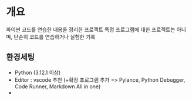 # 개요

파이썬 코드를 연습한 내용을 정리한 프로젝트
특정 프로그램에 대한 프로젝트는 아니며, 단순히 코드를 연습하거나 실험한 기록

## 환경세팅
- Python (3.12.1 이상)
- Editor : vscode 추천 (+확장 프로그램 추가 => Pylance, Python Debugger, Code Runner, Markdown All in one)
- 